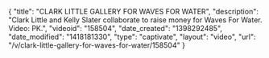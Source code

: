 {
    "title": "CLARK LITTLE GALLERY FOR WAVES FOR WATER",
    "description": "Clark Little and Kelly Slater collaborate to raise money for Waves For Water. Video: PK.",
    "videoid": "158504",
    "date_created": "1398292485",
    "date_modified": "1418181330",
    "type": "captivate",
    "layout": "video",
    "url": "\/v\/clark-little-gallery-for-waves-for-water\/158504"
}